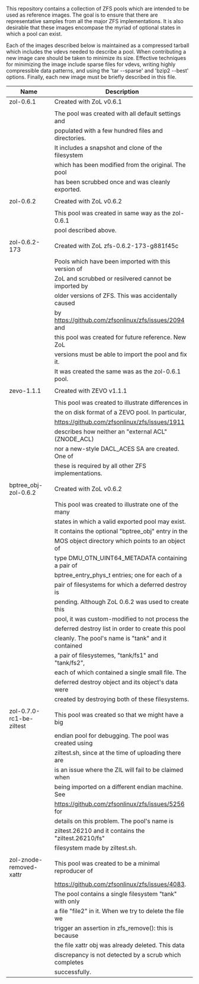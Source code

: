 This repository contains a collection of ZFS pools which are intended
to be used as reference images.  The goal is to ensure that there are
representative samples from all the major ZFS implementations.  It is
also desirable that these images encompase the myriad of optional states
in which a pool can exist.

Each of the images described below is maintained as a compressed tarball
which includes the vdevs needed to describe a pool.  When contributing a
new image care should be taken to minimize its size.  Effective techniques
for minimizing the image include sparse files for vdevs, writing highly
compressible data patterns, and using the 'tar --sparse' and  'bzip2 --best'
options.  Finally, each new image must be briefly described in this file.


Name                   | Description
---------------------- | ------------------------------------------------
zol-0.6.1              | Created with ZoL v0.6.1
                       |
                       | The pool was created with all default settings and
                       | populated with a few hundred files and directories.
                       | It includes a snapshot and clone of the filesystem
                       | which has been modified from the original.  The pool
                       | has been scrubbed once and was cleanly exported.
                       |
zol-0.6.2              | Created with ZoL v0.6.2
                       |
                       | This pool was created in same way as the zol-0.6.1
                       | pool described above.
                       |
zol-0.6.2-173          | Created with ZoL zfs-0.6.2-173-g881f45c
                       |
                       | Pools which have been imported with this version of
                       | ZoL and scrubbed or resilvered cannot be imported by
                       | older versions of ZFS.  This was accidentally caused
                       | by https://github.com/zfsonlinux/zfs/issues/2094 and
                       | this pool was created for future reference.  New ZoL
                       | versions must be able to import the pool and fix it.
                       | It was created the same was as the zol-0.6.1 pool.
                       |
zevo-1.1.1             | Created with ZEVO v1.1.1
                       |
                       | This pool was created to illustrate differences in
                       | the on disk format of a ZEVO pool.  In particular,
                       | https://github.com/zfsonlinux/zfs/issues/1911
                       | describes how neither an "external ACL" (ZNODE_ACL)
                       | nor a new-style DACL_ACES SA are created.  One of
                       | these is required by all other ZFS implementations.
                       |
bptree_obj-zol-0.6.2   | Created with ZoL v0.6.2
                       |
                       | This pool was created to illustrate one of the many
                       | states in which a valid exported pool may exist.
                       | It contains the optional "bptree_obj" entry in the
                       | MOS object directory which points to an object of
                       | type DMU_OTN_UINT64_METADATA containing a pair of
                       | bptree_entry_phys_t entries; one for each of a
                       | pair of filesystems for which a deferred destroy is
                       | pending.  Although ZoL 0.6.2 was used to create this
                       | pool, it was custom-modified to not process the
                       | deferred destroy list in order to create this pool
                       | cleanly.  The pool's name is "tank" and it contained
                       | a pair of filesystemes, "tank/fs1" and "tank/fs2",
                       | each of which contained a single small file.  The
                       | deferred destroy object and its object's data were
                       | created by destroying both of these filesystems.
		       |
zol-0.7.0-rc1-be-ziltest| This pool was created so that we might have a big
		       | endian pool for debugging. The pool was created using
		       | ziltest.sh, since at the time of uploading there are
		       | is an issue where the ZIL will fail to be claimed when
		       | being imported on a different endian machine. See
		       | https://github.com/zfsonlinux/zfs/issues/5256 for
		       | details on this problem. The pool's name is 
		       | ziltest.26210 and it contains the "ziltest.26210/fs"
		       | filesystem made by ziltest.sh.
		       |
zol-znode-removed-xattr| This pool was created to be a minimal reproducer of
                       | https://github.com/zfsonlinux/zfs/issues/4083.
                       | The pool contains a single filesystem "tank" with only
                       | a file "file2" in it. When we try to delete the file we
                       | trigger an assertion in zfs_remove(): this is because
                       | the file xattr obj was already deleted. This data
                       | discrepancy is not detected by a scrub which completes
                       | successfully.
